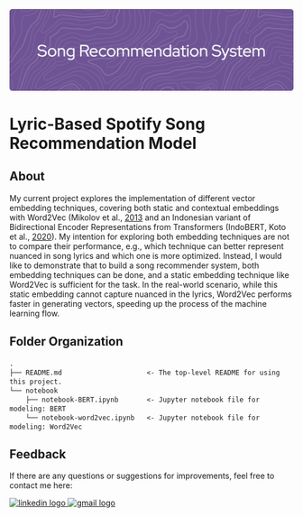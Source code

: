 ![header](header.png)

# Lyric-Based Spotify Song Recommendation Model 

## About
My current project explores the implementation of different vector embedding techniques, covering both static and contextual embeddings with Word2Vec (Mikolov et al., [2013](https://arxiv.org/pdf/1301.3781) and an Indonesian variant of Bidirectional Encoder Representations from Transformers (IndoBERT, Koto et al., [2020](https://arxiv.org/pdf/2011.00677)). My intention for exploring both embedding techniques are not to compare their performance, e.g., which technique can better represent nuanced in song lyrics and which one is more optimized. Instead, I would like to demonstrate that to build a song recommender system, both embedding techniques can be done, and a static embedding technique like Word2Vec is sufficient for the task. In the real-world scenario, while this static embedding cannot capture nuanced in the lyrics, Word2Vec performs faster in generating vectors, speeding up the process of the machine learning flow.

## Folder Organization
    .
    ├── README.md                     <- The top-level README for using this project.
    └── notebook
        ├── notebook-BERT.ipynb       <- Jupyter notebook file for  modeling: BERT
        └── notebook-word2vec.ipynb   <- Jupyter notebook file for modeling: Word2Vec

## Feedback
If there are any questions or suggestions for improvements, feel free to contact me here:

<a href="https://www.linkedin.com/in/adelia-januarto/" target="_blank">
    <img src="https://raw.githubusercontent.com/maurodesouza/profile-readme-generator/master/src/assets/icons/social/linkedin/default.svg" width="52" height="40" alt="linkedin logo"/>
  </a>
<a href="mailto:januartoadelia@gmail.com" target="_blank">
    <img src="https://raw.githubusercontent.com/maurodesouza/profile-readme-generator/master/src/assets/icons/social/gmail/default.svg"  width="52" height="40" alt="gmail logo"/>
  </a>
